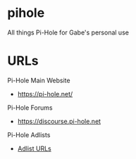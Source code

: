 # pihole
All things Pi-Hole for Gabe's personal use

# URLs
Pi-Hole Main Website
* https://pi-hole.net/

Pi-Hole Forums
* https://discourse.pi-hole.net

Pi-Hole Adlists
* [Adlist URLs](AdlistURLs.md)
